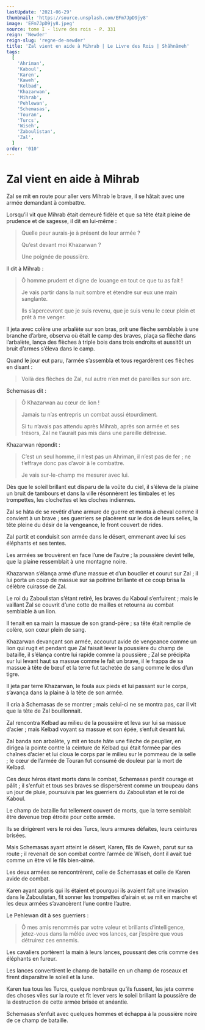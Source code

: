 ```yaml
---
lastUpdate: '2021-06-29'
thumbnail: 'https://source.unsplash.com/EFm7JpD9jy8'
image: 'EFm7JpD9jy8.jpeg'
source: tome I - livre des rois - P. 331
reign: 'Newder'
reign-slug: 'regne-de-newder'
title: 'Zal vient en aide à Mihrab | Le Livre des Rois | Shâhnâmeh'
tags:
  [
    'Ahriman',
    'Kaboul',
    'Karen',
    'Kaweh',
    'Kelbad',
    'Khazarwan',
    'Mihrab',
    'Pehlewan',
    'Schemasas',
    'Touran',
    'Turcs',
    'Wiseh',
    'Zaboulistan',
    'Zal',
  ]
order: '010'
---
```


# Zal vient en aide à Mihrab

Zal se mit en route pour aller vers Mihrab le brave, il se hâtait avec une armée demandant à combattre.

Lorsqu’il vit que Mihrab était demeuré fidèle et que sa tête était pleine de prudence et de sagesse, il dit en lui-même :

> Quelle peur aurais-je à présent de leur armée ?
>
> Qu’est devant moi Khazarwan ?
>
> Une poignée de poussière.

Il dit à Mihrab :

> Ô homme prudent et digne de louange en tout ce que tu as fait !
>
> Je vais partir dans la nuit sombre et étendre sur eux une main sanglante.
>
> Ils s’apercevront que je suis revenu, que je suis venu le cœur plein et prêt à me venger.

Il jeta avec colère une arbalète sur son bras, prit une flèche semblable à une branche d’arbre, observa où était le camp des braves, plaça sa flèche dans l’arbalète, lança des flèches à triple bois dans trois endroits et aussitôt un bruit d’armes s’éleva dans le camp.

Quand le jour eut paru, l’armée s’assembla et tous regardèrent ces flèches en disant :

> Voilà des flèches de Zal, nul autre n’en met de pareilles sur son arc.

Schemasas dit :

> Ô Khazarwan au cœur de lion !
>
> Jamais tu n’as entrepris un combat aussi étourdiment.
>
> Si tu n’avais pas attendu après Mihrab, après son armée et ses trésors, Zal ne t’aurait pas mis dans une pareille détresse.

Khazarwan répondit :

> C’est un seul homme, il n’est pas un Ahriman, il n’est pas de fer ; ne t’effraye donc pas d’avoir à le combattre.
>
> Je vais sur-le-champ me mesurer avec lui.

Dès que le soleil brillant eut disparu de la voûte du ciel, il s’éleva de la plaine un bruit de tambours et dans la ville résonnèrent les timbales et les trompettes, les clochettes et les cloches indiennes.

Zal se hâta de se revêtir d’une armure de guerre et monta à cheval comme il convient à un brave ; ses guerriers se placèrent sur le dos de leurs selles, la tête pleine du désir de la vengeance, le front couvert de rides.

Zal partit et conduisit son armée dans le désert, emmenant avec lui ses éléphants et ses tentes.

Les armées se trouvèrent en face l’une de l’autre ; la poussière devint telle, que la plaine ressemblait à une montagne noire.

Khazarwan s’élança armé d’une massue et d’un bouclier et courut sur Zal ; il lui porta un coup de massue sur sa poitrine brillante et ce coup brisa la célèbre cuirasse de Zal.

Le roi du Zaboulistan s’étant retiré, les braves du Kaboul s’enfuirent ; mais le vaillant Zal se couvrit d’une cotte de mailles et retourna au combat semblable à un lion.

Il tenait en sa main la massue de son grand-père ; sa tête était remplie de colère, son cœur plein de sang.

Khazarwan devançant son armée, accourut avide de vengeance comme un lion qui rugit et pendant que Zal faisait lever la poussière du champ de bataille, il s’élança contre lui rapide comme la poussière ; Zal se précipita sur lui levant haut sa massue comme le fait un brave, il le frappa de sa massue à tête de bœuf et la terre fut tachetée de sang comme le dos d’un tigre.

Il jeta par terre Khazarwan, le foula aux pieds et lui passant sur le corps, s’avança dans la plaine à la tête de son armée.

Il cria à Schemasas de se montrer ; mais celui-ci ne se montra pas, car il vit que la tête de Zal bouillonnait.

Zal rencontra Kelbad au milieu de la poussière et leva sur lui sa massue d’acier ; mais Kelbad voyant sa massue et son épée, s’enfuit devant lui.

Zal banda son arbalète, y mit en toute hâte une flèche de peuplier, en dirigea la pointe contre la ceinture de Kelbad qui était formée par des chaînes d’acier et lui cloua le corps par le milieu sur le pommeau de la selle ; le cœur de l’armée de Touran fut consumé de douleur par la mort de Kelbad.

Ces deux héros étant morts dans le combat, Schemasas perdit courage et pâlit ; il s’enfuit et tous ses braves se dispersèrent comme un troupeau dans un jour de pluie, poursuivis par les guerriers du Zaboulistan et le roi de Kaboul.

Le champ de bataille fut tellement couvert de morts, que la terre semblait être devenue trop étroite pour cette armée.

Ils se dirigèrent vers le roi des Turcs, leurs armures défaites, leurs ceintures brisées.

Mais Schemasas ayant atteint le désert, Karen, fils de Kaweh, parut sur sa route ; il revenait de son combat contre l’armée de Wiseh, dont il avait tué comme un être vil le fils bien-aimé.

Les deux armées se rencontrèrent, celle de Schemasas et celle de Karen avide de combat.

Karen ayant appris qui ils étaient et pourquoi ils avaient fait une invasion dans le Zaboulistan, fit sonner les trompettes d’airain et se mit en marche et les deux armées s’avancèrent l’une contre l’autre.

Le Pehlewan dit à ses guerriers :

> Ô mes amis renommés par votre valeur et brillants d’intelligence, jetez-vous dans la mêlée avec vos lances, car j’espère que vous détruirez ces ennemis.

Les cavaliers portèrent la main à leurs lances, poussant des cris comme des éléphants en fureur.

Les lances convertirent le champ de bataille en un champ de roseaux et firent disparaître le soleil et la lune.

Karen tua tous les Turcs, quelque nombreux qu’ils fussent, les jeta comme des choses viles sur la route et fit lever vers le soleil brillant la poussière de la destruction de cette armée brisée et anéantie.

Schemasas s’enfuit avec quelques hommes et échappa à la poussière noire de ce champ de bataille.
